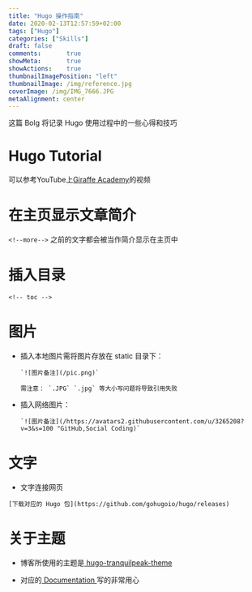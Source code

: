 ```yaml
---
title: "Hugo 操作指南"
date: 2020-02-13T12:57:59+02:00
tags: ["Hugo"]
categories: ["Skills"]
draft: false
comments:       true
showMeta:       true
showActions:    true
thumbnailImagePosition: "left"
thumbnailImage: /img/reference.jpg
coverImage: /img/IMG_7666.JPG
metaAlignment: center
---
```

这篇 Bolg 将记录 Hugo 使用过程中的一些心得和技巧

<!--more-->

<!-- toc -->

# Hugo Tutorial
可以参考YouTube上[Giraffe Academy](https://www.youtube.com/channel/UCvmINlrza7JHB1zkIOuXEbw/playlists)的视频

# 在主页显示文章简介

`<!--more-->` 之前的文字都会被当作简介显示在主页中

# 插入目录

`<!-- toc -->`

# 图片

* 插入本地图片需将图片存放在 static 目录下：

      `![图片备注](/pic.png)`
    
      需注意： `.JPG` `.jpg` 等大小写问题将导致引用失败

* 插入网络图片：

      `![图片备注](/https://avatars2.githubusercontent.com/u/3265208?v=3&s=100 "GitHub,Social Coding)`

# 文字

* 文字连接网页

`[下载对应的 Hugo 包](https://github.com/gohugoio/hugo/releases)`

# 关于主题

* 博客所使用的主题是[ hugo-tranquilpeak-theme ](https://github.com/kakawait/hugo-tranquilpeak-theme)

* 对应的[ Documentation ](https://github.com/kakawait/hugo-tranquilpeak-theme/blob/master/docs/user.md#writing-posts)写的非常用心
